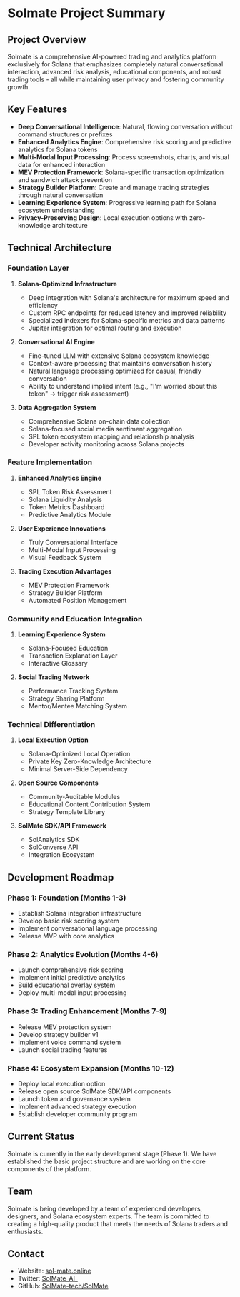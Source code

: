 # Solmate Project Summary

## Project Overview

Solmate is a comprehensive AI-powered trading and analytics platform exclusively for Solana that emphasizes completely natural conversational interaction, advanced risk analysis, educational components, and robust trading tools - all while maintaining user privacy and fostering community growth.

## Key Features

- **Deep Conversational Intelligence**: Natural, flowing conversation without command structures or prefixes
- **Enhanced Analytics Engine**: Comprehensive risk scoring and predictive analytics for Solana tokens
- **Multi-Modal Input Processing**: Process screenshots, charts, and visual data for enhanced interaction
- **MEV Protection Framework**: Solana-specific transaction optimization and sandwich attack prevention
- **Strategy Builder Platform**: Create and manage trading strategies through natural conversation
- **Learning Experience System**: Progressive learning path for Solana ecosystem understanding
- **Privacy-Preserving Design**: Local execution options with zero-knowledge architecture

## Technical Architecture

### Foundation Layer

1. **Solana-Optimized Infrastructure**
   - Deep integration with Solana's architecture for maximum speed and efficiency
   - Custom RPC endpoints for reduced latency and improved reliability
   - Specialized indexers for Solana-specific metrics and data patterns
   - Jupiter integration for optimal routing and execution

2. **Conversational AI Engine**
   - Fine-tuned LLM with extensive Solana ecosystem knowledge
   - Context-aware processing that maintains conversation history
   - Natural language processing optimized for casual, friendly conversation
   - Ability to understand implied intent (e.g., "I'm worried about this token" → trigger risk assessment)

3. **Data Aggregation System**
   - Comprehensive Solana on-chain data collection
   - Solana-focused social media sentiment aggregation
   - SPL token ecosystem mapping and relationship analysis
   - Developer activity monitoring across Solana projects

### Feature Implementation

1. **Enhanced Analytics Engine**
   - SPL Token Risk Assessment
   - Solana Liquidity Analysis
   - Token Metrics Dashboard
   - Predictive Analytics Module

2. **User Experience Innovations**
   - Truly Conversational Interface
   - Multi-Modal Input Processing
   - Visual Feedback System

3. **Trading Execution Advantages**
   - MEV Protection Framework
   - Strategy Builder Platform
   - Automated Position Management

### Community and Education Integration

1. **Learning Experience System**
   - Solana-Focused Education
   - Transaction Explanation Layer
   - Interactive Glossary

2. **Social Trading Network**
   - Performance Tracking System
   - Strategy Sharing Platform
   - Mentor/Mentee Matching System

### Technical Differentiation

1. **Local Execution Option**
   - Solana-Optimized Local Operation
   - Private Key Zero-Knowledge Architecture
   - Minimal Server-Side Dependency

2. **Open Source Components**
   - Community-Auditable Modules
   - Educational Content Contribution System
   - Strategy Template Library

3. **SolMate SDK/API Framework**
   - SolAnalytics SDK
   - SolConverse API
   - Integration Ecosystem

## Development Roadmap

### Phase 1: Foundation (Months 1-3)
- Establish Solana integration infrastructure
- Develop basic risk scoring system
- Implement conversational language processing
- Release MVP with core analytics

### Phase 2: Analytics Evolution (Months 4-6)
- Launch comprehensive risk scoring
- Implement initial predictive analytics
- Build educational overlay system
- Deploy multi-modal input processing

### Phase 3: Trading Enhancement (Months 7-9)
- Release MEV protection system
- Develop strategy builder v1
- Implement voice command system
- Launch social trading features

### Phase 4: Ecosystem Expansion (Months 10-12)
- Deploy local execution option
- Release open source SolMate SDK/API components
- Launch token and governance system
- Implement advanced strategy execution
- Establish developer community program

## Current Status

Solmate is currently in the early development stage (Phase 1). We have established the basic project structure and are working on the core components of the platform.

## Team

Solmate is being developed by a team of experienced developers, designers, and Solana ecosystem experts. The team is committed to creating a high-quality product that meets the needs of Solana traders and enthusiasts.

## Contact

- Website: [sol-mate.online](https://sol-mate.online)
- Twitter: [SolMate_AI_](https://x.com/SolMate_AI_)
- GitHub: [SolMate-tech/SolMate](https://github.com/SolMate-tech/SolMate)
